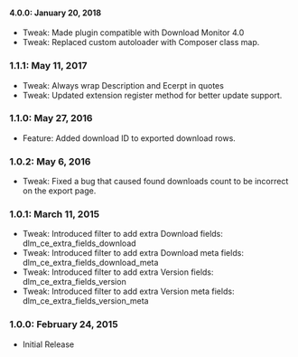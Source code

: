 #### 4.0.0: January 20, 2018
* Tweak: Made plugin compatible with Download Monitor 4.0
* Tweak: Replaced custom autoloader with Composer class map.

### 1.1.1: May 11, 2017
* Tweak: Always wrap Description and Ecerpt in quotes
* Tweak: Updated extension register method for better update support.

### 1.1.0: May 27, 2016
* Feature: Added download ID to exported download rows.

### 1.0.2: May 6, 2016
* Tweak: Fixed a bug that caused found downloads count to be incorrect on the export page.

### 1.0.1: March 11, 2015
* Tweak: Introduced filter to add extra Download fields: dlm_ce_extra_fields_download
* Tweak: Introduced filter to add extra Download meta fields: dlm_ce_extra_fields_download_meta
* Tweak: Introduced filter to add extra Version fields: dlm_ce_extra_fields_version
* Tweak: Introduced filter to add extra Version meta fields: dlm_ce_extra_fields_version_meta

### 1.0.0: February 24, 2015
* Initial Release